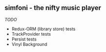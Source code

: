 ## simfoni - the nifty music player

_TODO_
- Redux-ORM (library store) tests
- TrackProvider tests
- Persist tests
- Vinyl Background
